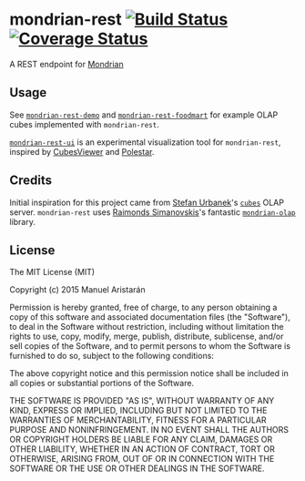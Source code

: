 # mondrian-rest [![Build Status](https://travis-ci.org/jazzido/mondrian-rest.svg?branch=public)](https://travis-ci.org/jazzido/mondrian-rest) [![Coverage Status](https://coveralls.io/repos/github/jazzido/mondrian-rest/badge.svg?branch=public)](https://coveralls.io/github/jazzido/mondrian-rest?branch=public)

A REST endpoint for [Mondrian](http://community.pentaho.com/projects/mondrian/)

## Usage

See [`mondrian-rest-demo`](https://github.com/jazzido/mondrian-rest-demo) and [`mondrian-rest-foodmart`](https://github.com/jazzido/mondrian-rest-foodmart) for example OLAP cubes implemented with `mondrian-rest`.

[`mondrian-rest-ui`](https://github.com/jazzido/mondrian-rest-ui) is an experimental visualization tool for `mondrian-rest`, inspired by [CubesViewer](https://github.com/jjmontesl/cubesviewer) and [Polestar](https://github.com/vega/polestar).

## Credits

Initial inspiration for this project came from [Stefan Urbanek](https://github.com/Stiivi)'s [`cubes`](http://cubes.databrewery.org/) OLAP server. `mondrian-rest` uses [Raimonds Simanovskis](https://github.com/rsim)'s fantastic [`mondrian-olap`](https://github.com/rsim/mondrian-olap) library.


## License

The MIT License (MIT)

Copyright (c) 2015 Manuel Aristarán

Permission is hereby granted, free of charge, to any person obtaining a copy
of this software and associated documentation files (the "Software"), to deal
in the Software without restriction, including without limitation the rights
to use, copy, modify, merge, publish, distribute, sublicense, and/or sell
copies of the Software, and to permit persons to whom the Software is
furnished to do so, subject to the following conditions:

The above copyright notice and this permission notice shall be included in all
copies or substantial portions of the Software.

THE SOFTWARE IS PROVIDED "AS IS", WITHOUT WARRANTY OF ANY KIND, EXPRESS OR
IMPLIED, INCLUDING BUT NOT LIMITED TO THE WARRANTIES OF MERCHANTABILITY,
FITNESS FOR A PARTICULAR PURPOSE AND NONINFRINGEMENT. IN NO EVENT SHALL THE
AUTHORS OR COPYRIGHT HOLDERS BE LIABLE FOR ANY CLAIM, DAMAGES OR OTHER
LIABILITY, WHETHER IN AN ACTION OF CONTRACT, TORT OR OTHERWISE, ARISING FROM,
OUT OF OR IN CONNECTION WITH THE SOFTWARE OR THE USE OR OTHER DEALINGS IN THE
SOFTWARE.

